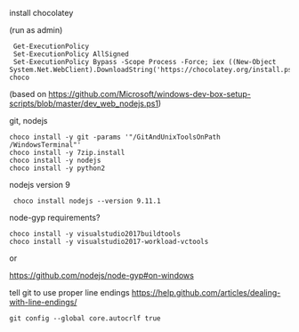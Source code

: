 
install chocolatey 

(run as admin)
```
 Get-ExecutionPolicy
 Set-ExecutionPolicy AllSigned
 Set-ExecutionPolicy Bypass -Scope Process -Force; iex ((New-Object System.Net.WebClient).DownloadString('https://chocolatey.org/install.ps1'))
choco
```

(based on https://github.com/Microsoft/windows-dev-box-setup-scripts/blob/master/dev_web_nodejs.ps1)

git, nodejs
```
choco install -y git -params '"/GitAndUnixToolsOnPath /WindowsTerminal"'
choco install -y 7zip.install
choco install -y nodejs
choco install -y python2
```

nodejs version 9
```
 choco install nodejs --version 9.11.1
```

node-gyp requirements? 

```
choco install -y visualstudio2017buildtools
choco install -y visualstudio2017-workload-vctools
```

or

https://github.com/nodejs/node-gyp#on-windows

tell git to use proper line endings
https://help.github.com/articles/dealing-with-line-endings/
```
git config --global core.autocrlf true
```
